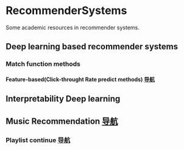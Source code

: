 # RecommenderSystems
Some academic resources in recommender systems.

## Deep learning based recommender systems
### Match function methods
#### Feature-based(Click-throught Rate predict methods) [导航](https://github.com/NiuJiaJun-BUPT/RecommenderSystems/blob/master/Deep%20Learning/Matching%20Function/CTR/AA_introdcution.md)
## Interpretability Deep learning

## Music Recommendation [导航](https://github.com/NiuJiaJun-BUPT/RecommenderSystems/blob/master/Music%20Recommendation/AA_introdcution.md)
### Playlist continue [导航](https://github.com/NiuJiaJun-BUPT/RecommenderSystems/blob/master/Music%20Recommendation/playlist_continue/AA_introduction.md)
